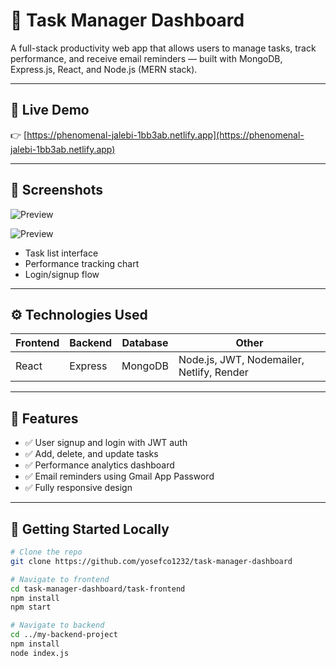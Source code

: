 # 🧠 Task Manager Dashboard

A full-stack productivity web app that allows users to manage tasks, track performance, and receive email reminders — built with MongoDB, Express.js, React, and Node.js (MERN stack).

---

## 🔗 Live Demo

👉 [https://phenomenal-jalebi-1bb3ab.netlify.app](https://phenomenal-jalebi-1bb3ab.netlify.app)  

---

## 📸 Screenshots

![Preview](loginPage.png)

![Preview](Tasks.png)

- Task list interface  
- Performance tracking chart  
- Login/signup flow

---

## ⚙️ Technologies Used

| Frontend | Backend | Database | Other |
|----------|---------|----------|-------|
| React    | Express | MongoDB  | Node.js, JWT, Nodemailer, Netlify, Render |

---

## 🧩 Features

- ✅ User signup and login with JWT auth
- ✅ Add, delete, and update tasks
- ✅ Performance analytics dashboard
- ✅ Email reminders using Gmail App Password
- ✅ Fully responsive design

---

## 🚀 Getting Started Locally

```bash
# Clone the repo
git clone https://github.com/yosefco1232/task-manager-dashboard

# Navigate to frontend
cd task-manager-dashboard/task-frontend
npm install
npm start

# Navigate to backend
cd ../my-backend-project
npm install
node index.js

